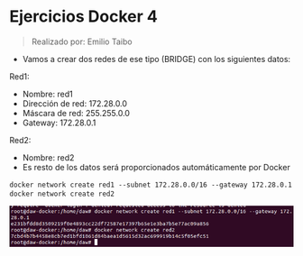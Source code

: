 # Ejercicios Docker 4
> Realizado por: Emilio Taibo

- Vamos a crear dos redes de ese tipo (BRIDGE) con los siguientes datos:

Red1:
- Nombre: red1
- Dirección de red: 172.28.0.0
- Máscara de red: 255.255.0.0
- Gateway: 172.28.0.1

Red2:
- Nombre: red2
- Es resto de los datos será proporcionados automáticamente por Docker
~~~
docker network create red1 --subnet 172.28.0.0/16 --gateway 172.28.0.1
docker network create red2

~~~
![](../Captura/CP4.1.png)